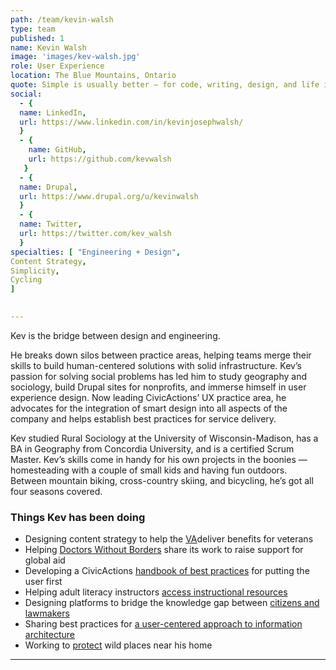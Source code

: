 ```yaml
---
path: /team/kevin-walsh
type: team
published: 1
name: Kevin Walsh
image: 'images/kev-walsh.jpg'
role: User Experience
location: The Blue Mountains, Ontario
quote: Simple is usually better — for code, writing, design, and life in general.
social: 
  - {
  name: LinkedIn,
  url: https://www.linkedin.com/in/kevinjosephwalsh/
  }
  - {
    name: GitHub,
    url: https://github.com/kevwalsh
   }
  - {
  name: Drupal,
  url: https://www.drupal.org/u/kevinwalsh
  }
  - {
  name: Twitter,
  url: https://twitter.com/kev_walsh
  }
specialties: [ "Engineering + Design",
Content Strategy,
Simplicity,
Cycling
]

  
---
```


Kev is the bridge between design and engineering.

He breaks down silos between practice areas, helping teams merge their skills to build human-centered solutions with solid infrastructure. Kev’s passion for solving social problems has led him to study geography and sociology, build Drupal sites for nonprofits, and immerse himself in user experience design. Now leading CivicActions’ UX practice area, he advocates for the integration of smart design into all aspects of the company and helps establish best practices for service delivery.

Kev studied Rural Sociology at the University of Wisconsin-Madison, has a BA in Geography from Concordia University, and is a certified Scrum Master. Kev’s skills come in handy for his own projects in the boonies — homesteading with a couple of small kids and having fun outdoors. Between mountain biking, cross-country skiing, and bicycling, he’s got all four seasons covered.




### Things Kev has been doing
* Designing content strategy to help the [VA](https://www.va.gov/)deliver benefits for veterans
* Helping [Doctors Without Borders](http://civicactions.com/msf) share its work to raise support for global aid 
* Developing a CivicActions [handbook of best practices](https://handbook.civicactions.com/en/latest/10-ux/services/README/) for putting the user first
* Helping adult literacy instructors [access instructional resources](https://lincs.ed.gov/programs/studentachievementinreading)
* Designing platforms to bridge the knowledge gap between [citizens and lawmakers](https://civicactions.com/case-study/digital-democracy)
* Sharing best practices for [a user-centered approach to information architecture](https://www.drupalgovcon.org/2018/program/sessions/component-driven-content-strategy-deagov-and-doctorswithoutbordersorg)
* Working to [protect](http://www.kolaporetrails.org/) wild places near his home


-------------------------------
